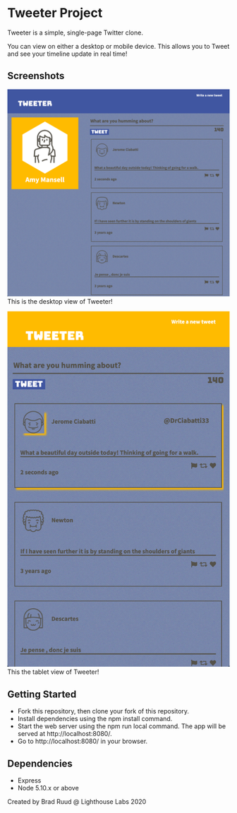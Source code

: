 # Tweeter Project

Tweeter is a simple, single-page Twitter clone.

You can view on either a desktop or mobile device. This allows you to Tweet and see your timeline update in real time!

## Screenshots

!["This is the desktop view of Tweeter!"](https://github.com/Be-Rude/tweeter/blob/master/docs/desktop%20view.png)
This is the desktop view of Tweeter!


!["This is the tablet view of Tweeter!"](https://github.com/Be-Rude/tweeter/blob/master/docs/tablet%20view.png)
This the tablet view of Tweeter!

## Getting Started

- Fork this repository, then clone your fork of this repository.
- Install dependencies using the npm install command.
- Start the web server using the npm run local command. The app will be served at http://localhost:8080/.
- Go to http://localhost:8080/ in your browser.


## Dependencies

- Express
- Node 5.10.x or above

Created by Brad Ruud @ Lighthouse Labs 2020
